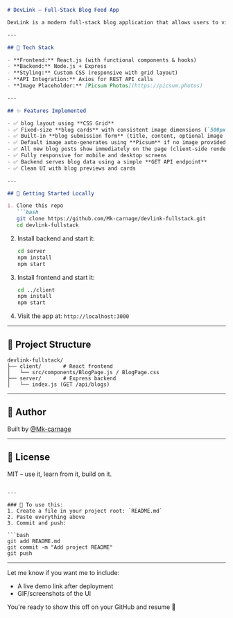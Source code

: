 
````markdown
# DevLink – Full-Stack Blog Feed App

DevLink is a modern full-stack blog application that allows users to view developer-style blog posts and add their own posts using a simple form. It features a clean, responsive layout with a two-column grid for blog cards and dynamically generated images.

---

## 🔧 Tech Stack

- **Frontend:** React.js (with functional components & hooks)
- **Backend:** Node.js + Express
- **Styling:** Custom CSS (responsive with grid layout)
- **API Integration:** Axios for REST API calls
- **Image Placeholder:** [Picsum Photos](https://picsum.photos)

---

## ✨ Features Implemented

- ✅ blog layout using **CSS Grid**
- ✅ Fixed-size **blog cards** with consistent image dimensions (`500px` wide)
- ✅ Built-in **blog submission form** (title, content, optional image URL)
- ✅ Default image auto-generates using **Picsum** if no image provided
- ✅ All new blog posts show immediately on the page (client-side render)
- ✅ Fully responsive for mobile and desktop screens
- ✅ Backend serves blog data using a simple **GET API endpoint**
- ✅ Clean UI with blog previews and cards

---

## 🚀 Getting Started Locally

1. Clone this repo  
   ```bash
   git clone https://github.com/Mk-carnage/devlink-fullstack.git
   cd devlink-fullstack
````

2. Install backend and start it:

   ```bash
   cd server
   npm install
   npm start
   ```

3. Install frontend and start it:

   ```bash
   cd ../client
   npm install
   npm start
   ```

4. Visit the app at:
   `http://localhost:3000`

---

## 📁 Project Structure

```
devlink-fullstack/
├── client/       # React frontend
│   └── src/components/BlogPage.js / BlogPage.css
├── server/       # Express backend
│   └── index.js (GET /api/blogs)
```

---

## 🙌 Author

Built by [@Mk-carnage](https://github.com/Mk-carnage)

---

## 📝 License

MIT – use it, learn from it, build on it.

````

---

### 📌 To use this:
1. Create a file in your project root: `README.md`
2. Paste everything above
3. Commit and push:

```bash
git add README.md
git commit -m "Add project README"
git push
````

---

Let me know if you want me to include:

* A live demo link after deployment
* GIF/screenshots of the UI

You're ready to show this off on your GitHub and resume 👏
